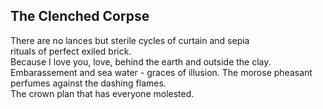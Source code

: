 The Clenched Corpse
-------------------
There are no lances but sterile cycles of curtain and sepia  
rituals of perfect exiled brick.  
Because I love you, love, behind the earth and outside the clay.  
Embarassement and sea water - graces of illusion. The morose pheasant perfumes against the dashing flames.  
The crown plan that has everyone molested.  
